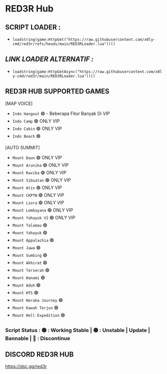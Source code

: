 # RED3R Hub

## **SCRIPT LOADER :**
- ```loadstring(game:HttpGet("https://raw.githubusercontent.com/x0ly-cmd/red3r/refs/heads/main/RED3RLoader.lua"))()```

## *LINK LOADER ALTERNATIF :*
- ```loadstring(game:HttpGetAsync("https://raw.githubusercontent.com/x0ly-cmd/red3r/main/RED3RLoader.lua"))()```

## **RED3R HUB SUPPORTED GAMES** 

[MAP VOICE]
- `Indo Hangout` :green_circle: - Beberapa Fitur Banyak Di VIP
- `Indo Camp` :green_circle: ONLY VIP
- `Indo Cabin` :green_circle: ONLY VIP
- `Indo Beach` :green_circle:

[AUTO SUMMIT]
- `Mount Daun` :green_circle: ONLY VIP
- `Mount Arunika` :green_circle: ONLY VIP
- `Mount Ravika` :green_circle: ONLY VIP
- `Mount Sibuatan` :green_circle: ONLY VIP
- `Mount Atin` :green_circle: ONLY VIP
- `Mount CKPTW` :green_circle: ONLY VIP
- `Mount Liora` :green_circle: ONLY VIP
- `Mount Lembayana` :green_circle: ONLY VIP
- `Mount Yahayuk V2` :green_circle: ONLY VIP
- `Mount Talamau` :green_circle:
- `Mount Yahayuk` :green_circle:
- `Mount Appalachia` :green_circle:
- `Mount Jawa` :green_circle:
- `Mount Sumbing` :green_circle:
- `Mount Akhirat` :green_circle:
- `Mount Terserah` :green_circle:
- `Mount Hanami` :green_circle:
- `Mount Aduh` :green_circle:
- `Mount HTS` :green_circle:
- `Mount Neraka Journey` :green_circle:
- `Mount Kawah Terjun` :green_circle:
- `Mount Hell Expedition` :green_circle:


### Script Status :  :green_circle: : Working Stable |  :yellow_circle:  : Unstable | Update | Bannable |  :red_circle: : Discontinue

## **DISCORD RED3R HUB**
https://dsc.gg/red3r
